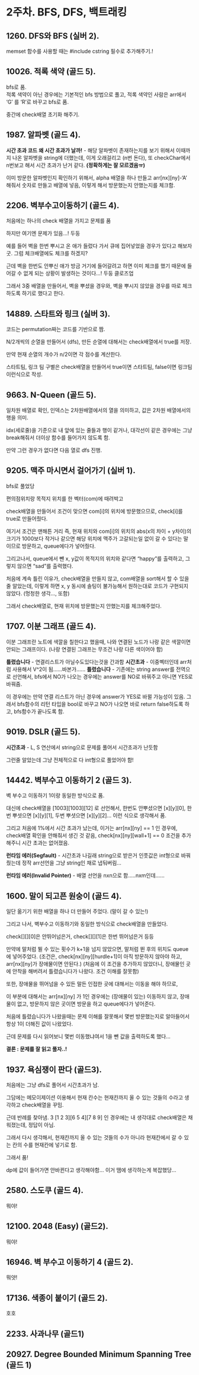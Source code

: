 # 2주차. BFS, DFS, 백트래킹
## 1260. DFS와 BFS (실버 2).  
memset 함수를 사용할 때는  #include cstring 필수로 추가해주기.!


## 10026. 적록 색약 (골드 5).  
bfs로 품.  
적록 색약이 아닌 경우에는 기본적인 bfs 방법으로 풀고, 
적록 색약인 사람은 arr에서 ‘G’ 를 ‘R’로 바꾸고 bfs로 품.

중간에 check배열 초기화 해주기. 

## 1987. 알파벳 (골드 4).  
**시간 초과 코드**
**왜 시간 초과가 날까!** - 해당 알파벳이 존재하는지를 보기 위해서 이때까지 나온 알파벳을 string에 더했는데, 이게 오래걸리고 (n번 돈다), 또 checkChar에서 n번보고 해서 시간 초과가 난거 같다. **(정확하게는 잘 모르겠음ㅠ)**

이미 방문한 알파벳인지 확인하기 위해서, alpha 배열을 하나 만들고 arr[nx][ny]-‘A’ 해줘서 숫자로 만들고 배열에 넣음, 이렇게 해서 방문했는지 안했는지를 체크함.


## 2206. 벽부수고이동하기 (골드 4).  
처음에는 하나의 check 배열을 가지고 문제를 품

하지만 여기엔 문제가 있음…! 두둥

예를 들어 벽을 한번 뿌시고 온 애가 들렀다 가서 큐에 집어넣었을 경우가 있다고 해보자굿. 그럼 체크배열에도 체크를 하겠지?

근데 벽을 한번도 안뿌신 애가 방금 거기에 들어갈려고 하면 이미 체크를 했기 때문에 들어갈 수 없게 되는 상황이 발생하는 것이다…! 두둥 클로즈업

그래서 3중 배열을 만들어서, 벽을 뿌셨을 경우와, 벽을 뿌시지 않았을 경우를 따로 체크하도록 하기로 했다고 한다.

## 14889. 스타트와 링크 (실버 3).  
코드는 permutation짜는 코드를 기반으로 짬.

N/2개씩의 순열을 만들어서 (dfs), 만든 순열에 대해서는 check배열에서 true를 저장.

만약 현재 순열의 개수가 n/2이면 각 점수를 계산한다.

스타트팀, 링크 팀 구별은 check배열을 만들어서 true이면 스타트팀, false이면 링크팀 이런식으로 작성.

## 9663. N-Queen (골드 5).  
일차원 배열로 확인, 인덱스는 2차원배열에서의 열을 의미하고, 값은 2차원 배열에서의 행을 의미.

idx(세로줄)을 기준으로 내 앞에 있는 줄들과 행이 같거나, 대각선이 같은 경우에는 그냥 break해줘서 더이상 함수를 들어가지 않도록 함.

만약 그런 경우가 없다면 다음 열로 dfs 진행.


## 9205. 맥주 마시면서 걸어가기 (실버 1).  
bfs로 풀었당

편의점위치랑 목적지 위치를 한 벡터(com)에 때려박고

check배열을 만들어서 조건이 맞으면 com[i]의 위치에 방문했으므로, check[i]를 true로 만들어줬다.

여기서 조건은 맨해튼 거리 즉, 현재 위치와 com[i]의 위치의 abs(x의 차이 + y차이)의 크기가 1000보다 작거나 같으면 해당 위치에 맥주가 고갈되는일 없이 갈 수 있다는 말이므로 방문하고, queue에다가 넣어줬다.

그리고나서, queue에서 뺀 x, y값이 목적지의 위치와 같다면 “happy”를 출력하고, 그렇지 않으면 “sad”를 출력했다.

처음에 계속 틀린 이유가, check배열을 만들지 않고, com배열을 sort해서 할 수 있을 줄 알았는데, 이렇게 하면 x, y 동시에 솔팅이 불가능해서 원하는대로 코드가 구현되지 않았다. (멍청한 생각…, 또함)

그래서 check배열로, 현재 위치에 방문했는지 안했는지를 체크해주었다.


## 1707. 이분 그래프 (골드 4).  
이분 그래프란 노트에 색깔을 칠한다고 했을때, 나와 연결된 노드가 나랑 같은 색깔이면 안되는 그래프이다. (나랑 연결된 그래프는 무조건 나랑 다른 색이어야 함)

**틀렸습니다** - 연결리스트가 아닐수도있다는것을 간과함
**시간초과** - 이중벡터인데 arr처럼 사용해서 V^2이 됨……바본가……
**틀렸습니다** - 기존에는 string answer를 전역으로 선언해서, bfs에서 NO가 나오는 경우에는 answer를 NO로 바꿔주고 아니면 YES로 바꿔줌.

이 경우에는 만약 연결 리스트가 아닌 경우에 answer가 YES로 바뀔 가능성이 있음. 그래서 bfs함수의 리턴 타입을 bool로 바꾸고 NO가 나오면 바로 return false하도록 하고, bfs함수가 끝나도록 함.


## 9019. DSLR (골드 5).  
**시간초과** - L, S 연산에서 string으로 문제를 풀어서 시간초과가 난듯함

그런줄 알았는데 그냥 전체적으로 다 int형으로 풀었어야 함!


## 14442. 벽부수고 이동하기 2 (골드 3).  
벽 부수고 이동하기 1이랑 동일한 방식으로 품.

대신에 check배열을 [1003][1003][12] 로 선언해서, 한번도 안뿌셨으면 [x][y][0], 한번 뿌셧으면 [x][y][1], 두번 뿌셧으면 [x][y][2]… 이런 식으로 생각해서 품.

그리고 처음에 1%에서 시간 초과가 났는데, 이거는 arr[nx][ny] == 1 인 경우에, check배열 확인을 안해줘서 생긴 것 같음, check[nx][ny][wall+1] == 0 조건을 추가해주니 시간 초과는 없어졌음.

**런타임 에러(Segfault)** - 시간초과 나길래 string으로 받은거 인풋값은 int형으로 바꿔줬는데 정작 arr선언을 그냥 string인 채로 냅둬버림… 

**런타임 에러(Invalid Pointer)** - 배열 선언을 nxn으로 함…..nxm인데……

 
## 1600. 말이 되고픈 원숭이 (골드 4).  
일단 옮기기 위한 배열을 하나 더 만들어 주었다. (말이 갈 수 있는!)

그리고 나서, 벽부수고 이동하기와 동일한 방식으로 check배열을 만들었다.

check[][][0]은 안뛰어넘은거, check[][][1]은 한번 뛰어넘은거 등등

만약에 말처럼 뛸 수 있는 횟수가 k+1을 넘지 않았으면, 말처럼 뛴 후의 위치도 queue에 넣어주었다. 
(조건은, check[nx][ny][hurdle+1]이 아직 방문하지 않아야 하고, arr[nx][ny]가 장애물이면 안된다.) 
(처음에 이 조건을 추가하지 않았더니, 장애물인 곳에 안착을 해버려서 틀렸습니다가 나왔다. 조건 이해를 잘못함)

또한, 장애물을 뛰어넘을 수 있든 말든 인접한 곳에 대해서는 이동을 해야 하므로,

이 부분에 대해서는 arr[nx][ny] 가 1인 경우에는 (장애물이 있는) 이동하지 않고, 장애물이 없고, 방문하지 않은 곳이면 방문을 하고 queue에다가 넣어준다.

처음에 틀렸습니다가 나왔을때는 문제 이해를 잘못해서 몇번 방문했는지로 알아들어서 항상 1이 더해진 값이 나왔었다.

근데 문제를 다시 읽어보니 몇번 이동했냐여서 1을 뺀 값을 출력하도록 했다…

**결론 : 문제를 잘 읽고 풀자..!**


## 1937. 욕심쟁이 판다 (골드3).  
처음에는 그냥 dfs로 풀어서 시간초과가 남.

그담에는 메모이제이션 이용해서 현재 칸수는 현재칸까지 올 수 있는 것들의 수라고 생각하고 check배열을 꾸밈.

근데 반례를 찾아냄. 3 [1 2 3][6 5 4][7 8 9] 인 경우에는 내 생각대로 check배열은 채워졌는데, 정답이 아님.

그래서 다시 생각해서, 현재칸까지 올 수 있는 것들의 수가 아니라 현재칸에서 갈 수 있는 칸의 수를 현재칸에 넣기로 함.

그래서 품!

dp에 값이 들어가면 안바뀐다고 생각해야함… 이거 땜에 생각하는게 복잡했당…


## 2580. 스도쿠 (골드 4).  
뭐야!


## 12100. 2048 (Easy) (골드2).  
뭐야!


## 16946. 벽 부수고 이동하기 4 (골드 2).  
뭐얏!


## 17136. 색종이 붙이기 (골드 2).   
호호

## 2233. 사과나무 (골드1)
## 20927. Degree Bounded Minimum Spanning Tree (골드 1)





